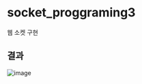 # socket_proggraming3
웹 소켓 구현

## 결과
![image](https://user-images.githubusercontent.com/74875490/166456129-96778d46-827d-4919-97eb-4b2ae0c9b734.png)
